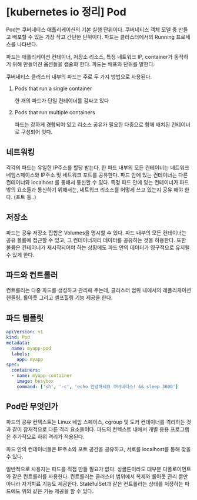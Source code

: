 # [kubernetes io 정리] Pod

Pod는 쿠버네티스 애플리케이션의 기본 실행 단위이다. 쿠버네티스 객체 모델 중 만들고 배포할 수 있는 가장 작고 간단한 단위이다. 파드는 클러스터에서의 Running 프로세스를 나타낸다.

파드는 애플리케이션 컨테이너, 저장소 리소스, 특정 네트워크 IP, container가 동작하기 위해 만들어진 옵션들을 캡슐화 한다. 파드는 배포의 단위를 말한다.



쿠버네티스 클러스터 내부의 파드는 주로 두 가지 방법으로 사용된다.

1. Pods that run a single container

   한 개의 파드가 단일 컨테이너를 감싸고 있다

2. Pods that run multiple containers

   파드는 강하게 경합되어 있고 리소스 공유가 필요한 다중으로 함께 배치된 컨테이너로 구성되어 잇다.



## 네트워킹

각각의 파드는 유일한 IP주소를 할당 받는다. 한 파드 내부의 모든 컨테이너는 네트워크 네임스페이스와 IP주소 및 네트워크 포트를 공유한다. 파드 안에 있는 컨테이너는 다른 컨테이너와 localhost 를 통해서 통신할 수 있다. 특정 파드 안에 있는 컨테이너가 파드 밖의 요소들과 통신하기 위해서는, 네트워크 리소스를 어떻게 쓰고 있는지 공유 해야 한다. (포트 등..)

## 저장소

파드는 공유 저장소 집합은 Volumes을 명시할 수 있다. 파드 내부의 모든 컨테이너는 공유 볼륨에 접근할 수 있고, 그 컨테이너끼리 데이터를 공유하는 것을 허용한다. 또한 볼륨은 컨테이너가 재시작되어야 하는 상황에도 파드 안의 데이터가 영구적으로 유지될 수 있게 한다.

## 파드와 컨트롤러

컨트롤러는 다중 파드를 생성하고 관리해 주는데, 클러스터 범위 내에서의 레플리케이션 핸들링, 롤아웃 그리고 셀프힐링 기능 제공을 한다.

## 파드 템플릿

~~~yaml
apiVersion: v1
kind: Pod
metadata:
  name: myapp-pod
  labels:
    app: myapp
spec:
  containers:
  - name: myapp-container
    image: busybox
    command: ['sh', '-c', 'echo 안녕하세요 쿠버네티스! && sleep 3600']
~~~



## Pod란 무엇인가

파드의 공유 컨텍스트는 Linux 네임 스페이스, cgroup 및 도커 컨테이너를 격리하는 것과 같이 잠재적으로 다른 격리 요소들이다. 파드의 컨텍스트 내에서 개별 응용 프로그램은 추가적으로 하위 격리가 적용된다.

파드 안의 컨테이너들은 IP주소와 포트 공간을 공유하고, 서로를 localhost를 통해 찾을 수 있다.

일반적으로 사용자는 파드를 직접 만들 필요가 없다. 싱글톤이라도 대부분 디플로이먼트와 같은 컨트롤러를 사용한다. 컨트롤러는 클러스터 범위에서 복제와 롤아웃 관리 뿐만 아니라 자가치료 기능도 제공한다. StatefulSet과 같은 컨트롤러는 상태를 저장하는 파드에도 위와 같은 기능 제공을 할 수 있다.